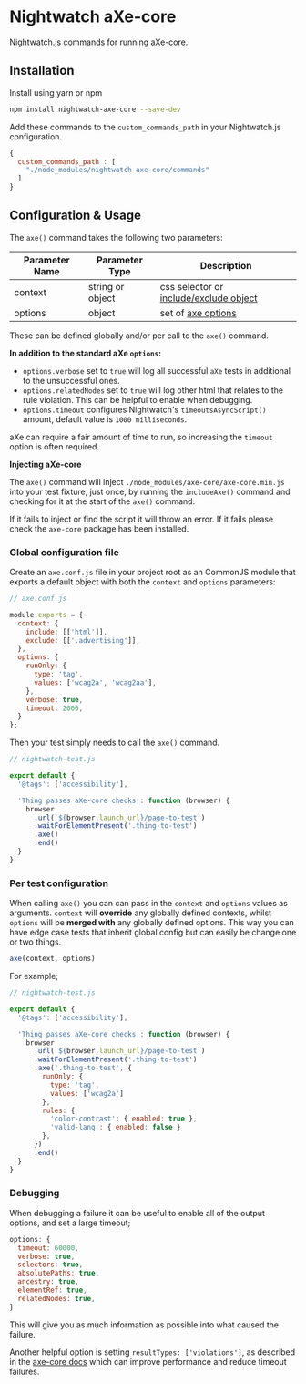 # Nightwatch aXe-core

Nightwatch.js commands for running aXe-core.

## Installation

Install using yarn or npm

```bash
npm install nightwatch-axe-core --save-dev
```

Add these commands to the `custom_commands_path` in your Nightwatch.js configuration.

```js
{
  custom_commands_path : [
    "./node_modules/nightwatch-axe-core/commands"
  ]
}
```

## Configuration & Usage

The `axe()` command takes the following two parameters:

Parameter Name | Parameter Type   | Description
-------------  | ---------------- | -----------
context        | string or object | css selector or [include/exclude object](https://github.com/dequelabs/axe-core/blob/master/doc/API.md#context-parameter)
options        | object           | set of [axe options](https://github.com/dequelabs/axe-core/blob/master/doc/API.md#options-parameter)

These can be defined globally and/or per call to the `axe()` command.

__In addition to the standard aXe `options`:__

- `options.verbose` set to `true` will log all successful `aXe` tests in additional to the unsuccessful ones.
- `options.relatedNodes` set to `true` will log other html that relates to the rule violation. This can be helpful to enable 
when debugging.
- `options.timeout` configures Nightwatch's `timeoutsAsyncScript()` amount, default value is `1000 milliseconds`.

aXe can require a fair amount of time to run, so increasing the `timeout` option is often required.

__Injecting aXe-core__

The `axe()` command will inject `./node_modules/axe-core/axe-core.min.js` into your test fixture, just once, by running 
the `includeAxe()` command and checking for it at the start of the `axe()` command.

If it fails to inject or find the script it will throw an error. If it fails please check the `axe-core` package has 
been installed.

### Global configuration file

Create an `axe.conf.js` file in your project root as an CommonJS module that exports a default object with both the 
`context` and `options` parameters:

```js
// axe.conf.js

module.exports = {
  context: {
    include: [['html']],
    exclude: [['.advertising']],
  },
  options: {
    runOnly: {
      type: 'tag',
      values: ['wcag2a', 'wcag2aa'],
    },
    verbose: true,
    timeout: 2000,
  }
};
```

Then your test simply needs to call the `axe()` command.

```js
// nightwatch-test.js

export default {
  '@tags': ['accessibility'],

  'Thing passes aXe-core checks': function (browser) {
    browser
      .url(`${browser.launch_url}/page-to-test`)
      .waitForElementPresent('.thing-to-test')
      .axe()
      .end()
  }
}
```

### Per test configuration

When calling `axe()` you can can pass in the `context` and `options` values as arguments. `context` will __override__
any globally defined contexts, whilst `options` will be __merged with__ any globally defined options. This way you can
have edge case tests that inherit global config but can easily be change one or two things.

```js
axe(context, options)
```

For example;
```js
// nightwatch-test.js

export default {
  '@tags': ['accessibility'],

  'Thing passes aXe-core checks': function (browser) {
    browser
      .url(`${browser.launch_url}/page-to-test`)
      .waitForElementPresent('.thing-to-test')
      .axe('.thing-to-test', {
        runOnly: {
          type: 'tag',
          values: ['wcag2a']
        },
        rules: {
          'color-contrast': { enabled: true },
          'valid-lang': { enabled: false }
        },
      })
      .end()
  }
}
```

### Debugging

When debugging a failure it can be useful to enable all of the output options, and set a large timeout;

```js
options: {
  timeout: 60000,
  verbose: true,
  selectors: true,
  absolutePaths: true,
  ancestry: true,
  elementRef: true,
  relatedNodes: true,
}
```

This will give you as much information as possible into what caused the failure.

Another helpful option is setting `resultTypes: ['violations']`, as described in the 
[axe-core docs](https://github.com/dequelabs/axe-core/blob/83056ada0e50dc943a5e2829c97323a744cb3b28/doc/API.md#section-4-performance)
which can improve performance and reduce timeout failures.
